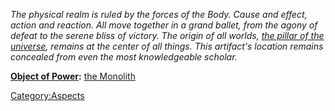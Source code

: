 *The physical realm is ruled by the forces of the Body. Cause and
effect, action and reaction. All move together in a grand ballet, from
the agony of defeat to the serene bliss of victory. The origin of all
worlds, [the pillar of the universe](the_Monolith.md "wikilink"),
remains at the center of all things. This artifact's location remains
concealed from even the most knowledgeable scholar.*

**[Object of Power](:Category:Objects_of_Power.md "wikilink"):** [the
Monolith](the_Monolith "wikilink")

[Category:Aspects](Category:Aspects "wikilink")
